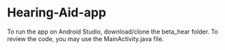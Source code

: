 # Hearing-Aid-app

To run the app on Android Studio, download/clone the beta_hear folder.
To review the code, you may use the MainActivity.java file.
